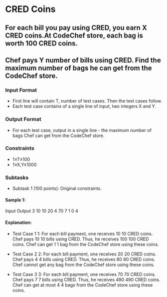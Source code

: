 # CRED Coins

## For each bill you pay using CRED, you earn X CRED coins.At CodeChef store, each bag is worth 100 CRED coins.

## Chef pays Y number of bills using CRED. Find the maximum number of bags he can get from the CodeChef store.

### Input Format
- First line will contain T, number of test cases. Then the test cases follow.
- Each test case contains of a single line of input, two integers X and Y.

### Output Format
- For each test case, output in a single line - the maximum number of bags Chef can get from the CodeChef store.

### Constraints
- 1≤T≤100
- 1≤X,Y≤1000

### Subtasks
- Subtask 1 (100 points): Original constraints.

#### Sample 1:
Input
Output
3
10 10
20 4
70 7
1
0
4
#### Explanation:
- Test Case 
1
1: For each bill payment, one receives 
10
10 CRED coins. Chef pays 
10
10 bills using CRED. Thus, he receives 
100
100 CRED coins. Chef can get 
1
1 bag from the CodeChef store using these coins.

- Test Case 
2
2: For each bill payment, one receives 
20
20 CRED coins. Chef pays 
4
4 bills using CRED. Thus, he receives 
80
80 CRED coins. Chef cannot get any bag from the CodeChef store using these coins.

- Test Case 
3
3: For each bill payment, one receives 
70
70 CRED coins. Chef pays 
7
7 bills using CRED. Thus, he receives 
490
490 CRED coins. Chef can get at most 
4
4 bags from the CodeChef store using these coins.